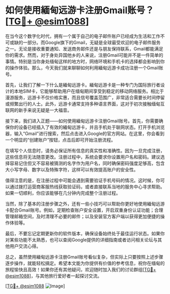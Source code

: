# 如何使用緬甸远游卡注册Gmail账号？[[TG💪+ @esim1088](https://t.me/s/esim1088)]

在当今这个数字化时代，拥有一个属于自己的电子邮件账户已经成为生活和工作不可或缺的一部分。而Google旗下的Gmail，无疑是全球最受欢迎的电子邮件服务之一。无论是接收重要通知、发送商务邮件还是与朋友保持联系，Gmail都能满足你的需求。然而，对于身处异国他乡的人来说，注册Gmail可能并不是一件简单的事情。特别是当你身处缅甸这样的地方时，网络环境和手机卡的选择都会影响到你的操作体验。那么，今天我们就来聊聊如何利用緬甸远游卡成功注册一个Gmail账号。

首先，让我们了解一下什么是緬甸远游卡。緬甸远游卡是一种专门为国际旅行者设计的本地SIM卡，它能够帮助用户在缅甸期间享受到稳定的移动网络服务。相比于漫游服务，远游卡不仅价格实惠，而且信号覆盖范围广，非常适合需要长时间停留或频繁出行的人士。此外，远游卡通常支持多种语言界面，这对于初次接触缅甸互联网的新手来说无疑是一大福音。

接下来，我们进入正题——如何使用緬甸远游卡注册Gmail账号。首先，你需要确保你的设备已经插入了有效的緬甸远游卡，并且手机处于联网状态。打开手机浏览器，输入“Gmail”进行搜索，然后点击进入Google的官方网站。在这里，你会看到一个明显的“创建账户”按钮，点击后即可开始注册流程。

在填写个人信息时，请务必保证所有信息的真实性和准确性。因为一旦完成注册，这些信息将无法随意更改。注册过程中，系统会要求你设置用户名和密码。建议选择容易记住但又不容易被猜测的名字作为用户名，同时确保密码强度足够高，包含大小写字母、数字以及特殊字符，这样可以有效提高账户的安全性。

值得注意的是，在注册过程中可能会遇到需要验证手机号码的情况。这时候，你可以通过拨打运营商客服热线获取验证码，或者直接联系当地的服务中心寻求帮助。如果一切顺利，你应该能够在几分钟内完成整个注册过程。

当然，除了基本的注册步骤之外，还有一些小技巧可以帮助你更好地使用緬甸远游卡配合Gmail账号。例如，定期检查账户安全设置，开启双重身份认证功能；合理管理邮箱空间，及时清理不必要的邮件；以及安装官方客户端以获得更加便捷的操作体验等。

最后，不要忘记定期更新你的软件版本，确保设备始终处于最佳运行状态。如果你对某些功能不太熟悉，也可以查阅Google提供的详细指南或者访问相关论坛与其他用户交流心得。

总之，虽然使用緬甸远游卡注册Gmail账号看似复杂，但实际上只要按照上述步骤逐步操作，就能轻松搞定。希望本文能为你提供有价值的参考信息，祝你在缅甸的旅程愉快且高效！如果你还有其他疑问，欢迎随时加入我们的讨论群组[[TG💪+ @esim1088](https://t.me/s/esim1088)]，与其他旅行爱好者一起探讨交流。

[[TG💪+ @esim1088](https://t.me/s/esim1088) ![Image](https://i.postimg.cc/4NQfJmqS/Snipaste-2025-05-13-00-14-12.png)]
